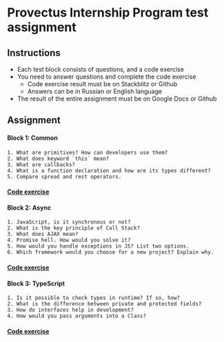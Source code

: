 # Provectus Internship Program test assignment

## Instructions

* Each test block consists of questions, and a code exercise
* You need to answer questions and complete the code exercise
    * Code exercise result must be on Stackblitz or Github
    * Answers can be in Russian or English language
* The result of the entire assignment must be on Google Docs or Github

## Assignment
#### Block 1: Common
    1. What are primitives? How can developers use them?
    2. What does keyword `this` mean?
    3. What are callbacks?
    4. What is a function declaration and how are its types different?
    5. Compare spread and rest operators.
#### [Code exercise](https://stackblitz.com/edit/js-block1?file=task.js)

#### Block 2: Async
    1. JavaScript, is it synchronous or not?
    2. What is the key principle of Call Stack?
    3. What does AJAX mean?
    4. Promise hell. How would you solve it?
    5. How would you handle exceptions in JS? List two options.
    6. Which framework would you choose for a new project? Explain why.
#### [Code exercise](https://stackblitz.com/edit/js-llr1ac-async-task-chvwqk)

#### Block 3: TypeScript
    1. Is it possible to check types in runtime? If so, how?
    2. What is the difference between private and protected fields?
    3. How do interfaces help in development?
    4. How would you pass arguments into a Class?
#### [Code exercise](https://stackblitz.com/edit/typescript-2xfiqk)

